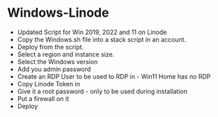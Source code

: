 # Windows-Linode
- Updated Script for Win 2019, 2022 and 11 on Linode
- Copy the Windows.sh file into a stack script in an account.
- Deploy from the script.
- Select a region and instance size.
- Select the Windows version
- Add you admin password
- Create an RDP User to be used to RDP in - Win11 Home has no RDP
- Copy Linode Token in
- Give it a root password - only to be used during installation
- Put a firewall on it
- Deploy
